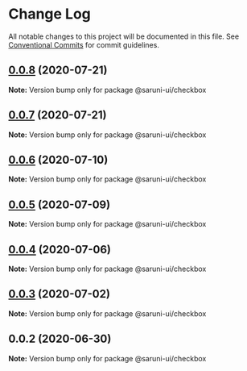 # Change Log

All notable changes to this project will be documented in this file.
See [Conventional Commits](https://conventionalcommits.org) for commit guidelines.

## [0.0.8](https://github.com/tambium/saruni-ui/compare/@saruni-ui/checkbox@0.0.7...@saruni-ui/checkbox@0.0.8) (2020-07-21)

**Note:** Version bump only for package @saruni-ui/checkbox





## [0.0.7](https://github.com/tambium/saruni-ui/compare/@saruni-ui/checkbox@0.0.6...@saruni-ui/checkbox@0.0.7) (2020-07-21)

**Note:** Version bump only for package @saruni-ui/checkbox





## [0.0.6](https://github.com/tambium/saruni-ui/compare/@saruni-ui/checkbox@0.0.5...@saruni-ui/checkbox@0.0.6) (2020-07-10)

**Note:** Version bump only for package @saruni-ui/checkbox





## [0.0.5](https://github.com/tambium/saruni-ui/compare/@saruni-ui/checkbox@0.0.4...@saruni-ui/checkbox@0.0.5) (2020-07-09)

**Note:** Version bump only for package @saruni-ui/checkbox





## [0.0.4](https://github.com/tambium/saruni-ui/compare/@saruni-ui/checkbox@0.0.3...@saruni-ui/checkbox@0.0.4) (2020-07-06)

**Note:** Version bump only for package @saruni-ui/checkbox





## [0.0.3](https://github.com/tambium/saruni-ui/compare/@saruni-ui/checkbox@0.0.2...@saruni-ui/checkbox@0.0.3) (2020-07-02)

**Note:** Version bump only for package @saruni-ui/checkbox





## 0.0.2 (2020-06-30)

**Note:** Version bump only for package @saruni-ui/checkbox
